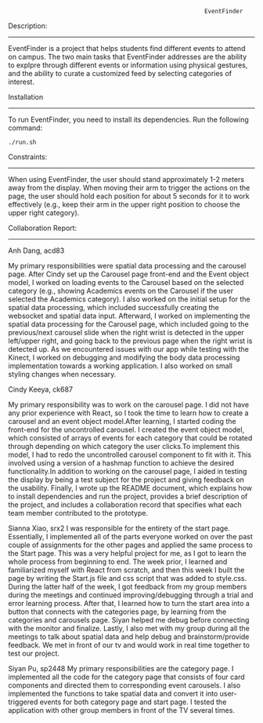                                                             EventFinder

Description:
************

EventFinder is a project that helps students find different events to attend on campus. The two main tasks that EventFinder addresses are the ability to explpre through different events or information using physical gestures, and the ability to curate a customized feed by selecting categories of interest.

Installation
************

To run EventFinder, you need to install its dependencies. Run the following command:
```
./run.sh
```

Constraints:
************

When using EventFinder, the user should stand approximately 1-2 meters away from the display. When moving their arm to trigger the actions on the page, the user should hold each position for about 5 seconds for it to work effectively (e.g., keep their arm in the upper right position to choose the upper right category).

Collaboration Report:
*********************


Anh Dang, acd83


My primary responsibilities were spatial data processing and the carousel page. After Cindy set up the Carousel page front-end and the Event object model, I worked on loading events to the Carousel based on the selected category (e.g., showing Academics events on the Carousel if the user selected the Academics category). I also worked on the initial setup for the spatial data processing, which included successfully creating the websocket and spatial data input. Afterward, I worked on implementing the spatial data processing for the Carousel page, which included going to the previous/next carousel slide when the right wrist is detected in the upper left/upper right, and going back to the previous page when the right wrist is detected up. As we encountered issues with our app while testing with the Kinect, I worked on debugging and modifying the body data processing implementation towards a working application. I also worked on small styling changes when necessary.


Cindy Keeya, ck687


My primary responsibility was to work on the carousel page. I did not have any prior experience with React, so I took the time to learn how to create a carousel and an event object model.After learning, I started coding the front-end for the uncontrolled carousel. I created the event object model, which consisted of arrays of events for each category that could be rotated through depending on which category the user clicks.To implement this model, I had to redo the uncontrolled carousel component to fit with it. This involved using a version of a hashmap function to achieve the desired functionality.In addition to working on the carousel page, I aided in testing the display by being a test subject for the project and giving feedback on the usability. Finally, I wrote up the README document, which explains how to install dependencies and run the project, provides a brief description of the project, and includes a collaboration record that specifies what each team member contributed to the prototype.


Sianna Xiao, srx2
I was responsible for the entirety of the start page. Essentially, I implemented all of the parts everyone worked on over the past couple of assignments for the other pages and applied the same process to the Start page. This was a very helpful project for me, as I got to learn the whole process from beginning to end. The week prior, I learned and familiarized myself with React from scratch, and then this week I built the page by writing the Start.js file and css script that was added to style.css. During the latter half of the week, I got feedback from my group members during the meetings and continued improving/debugging through a trial and error learning process. After that, I learned how to turn the start area into a button that connects with the categories page, by learning from the categories and carousels page. Siyan helped me debug before connecting with the monitor and finalize. Lastly, I also met with my group during all the meetings to talk about spatial data and help debug and brainstorm/provide feedback. We met in front of our tv and would work in real time together to test our project. 


Siyan Pu, sp2448
My primary responsibilities are the category page. I implemented all the code for the category page that consists of four card components and directed them to corresponding event carousels. I also implemented the functions to take spatial data and convert it into user-triggered events for both category page and start page. I tested the application with other group members in front of the TV several times.

